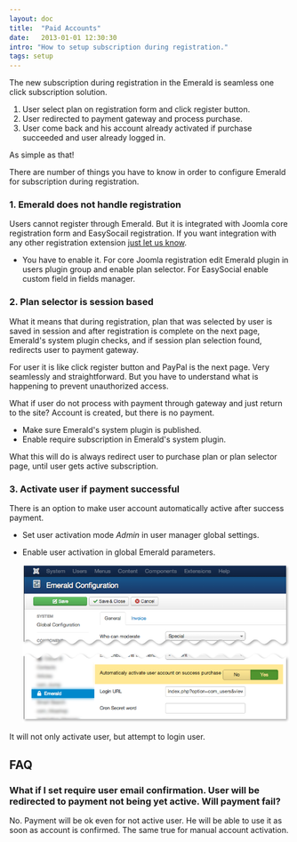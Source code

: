 ```yaml
---
layout: doc
title:  "Paid Accounts"
date:   2013-01-01 12:30:30
intro: "How to setup subscription during registration."
tags: setup
---
```


The new subscription during registration in the Emerald is seamless one click subscription solution. 

1. User select plan on registration form and click register button.
2. User redirected to payment gateway and process purchase.
3. User come back and his account already activated if purchase succeeded and user already logged in.

As simple as that!

There are number of things you have to know in order to configure Emerald for subscription during registration.

### 1. Emerald does not handle registration

Users cannot register through Emerald. But it is integrated with Joomla core registration form and EasySocail registration. If you want integration with any other registration extension [just let us know](http://www.mintjoomla.com/support/community-forum/category-items/6-community-forum/52-emerald-9.html).

- You have to enable it. For core Joomla registration edit Emerald plugin in users plugin group and enable plan selector. For EasySocial enable custom field in fields manager.

### 2. Plan selector is session based

What it means that during registration, plan that was selected by user is saved in session and after registration is complete on the next page, Emerald's system plugin checks, and if session plan selection found, redirects user to payment gateway.

For user it is like click register button and PayPal is the next page. Very seamlessly and straightforward. But you have to understand what is happening to prevent unauthorized access.

What if user do not process with payment through gateway and just return to the site? Account is created, but there is no payment.

- Make sure Emerald's system plugin is published.
- Enable require subscription in Emerald's system plugin.

What this will do is always redirect user to purchase plan or plan selector page, until user gets active subscription.

### 3. Activate user if payment successful

There is an option to make user account automatically active after success payment. 

- Set user activation mode _Admin_ in user manager global settings.
- Enable user activation in global Emerald parameters.

  ![](/assets/img/screenshots/em-active1.png) 

It will not only activate user, but attempt to login user.

## FAQ

### What if I set require user email confirmation. User will be redirected to payment not being yet active. Will payment fail?

No. Payment will be ok even for not active user. He will be able to use it as soon as account is confirmed. The same true for manual account activation.
 
